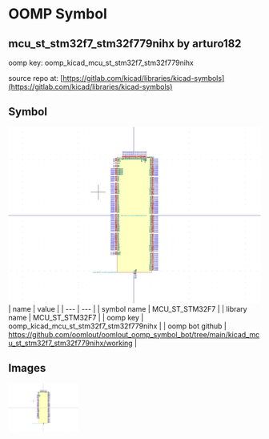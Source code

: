 # OOMP Symbol  
## mcu_st_stm32f7_stm32f779nihx  by arturo182  
  
oomp key: oomp_kicad_mcu_st_stm32f7_stm32f779nihx  
  
source repo at: [https://gitlab.com/kicad/libraries/kicad-symbols](https://gitlab.com/kicad/libraries/kicad-symbols)  
## Symbol  
  
[![working.png](working_600.png)](working.png)  
| name | value | 
| --- | --- | 
| symbol name | MCU_ST_STM32F7 | 
| library name | MCU_ST_STM32F7 | 
| oomp key | oomp_kicad_mcu_st_stm32f7_stm32f779nihx | 
| oomp bot github | https://github.com/oomlout/oomlout_oomp_symbol_bot/tree/main/kicad_mcu_st_stm32f7_stm32f779nihx/working | 
## Images  
  
[![working.png](working_140.png)](working.png)  
